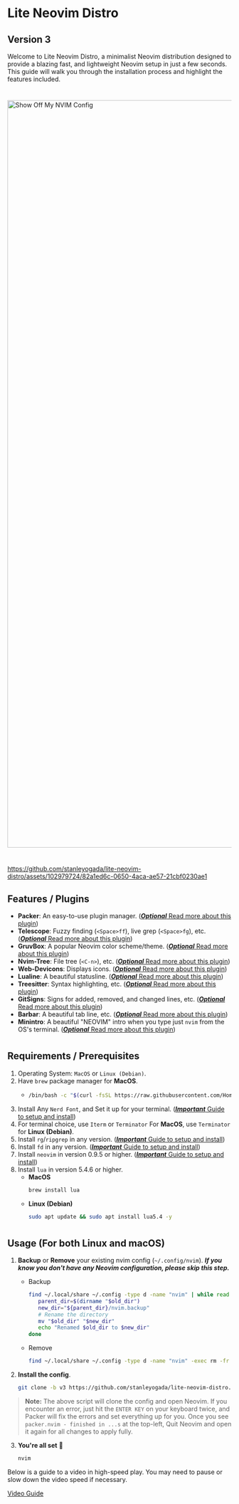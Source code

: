 # Lite Neovim Distro
## Version 3

Welcome to Lite Neovim Distro, a minimalist Neovim distribution designed to provide a blazing fast, and lightweight Neovim setup in just a few seconds. This guide will walk you through the installation process and highlight the features included.

#

<img width="1680" alt="Show Off My NVIM Config" src="https://github.com/stanleyogada/lite-neovim-distro/assets/102979724/0ea663e0-2c91-4ed1-bd93-d90443ee4f71">

#

https://github.com/stanleyogada/lite-neovim-distro/assets/102979724/82a1ed6c-0650-4aca-ae57-21cbf0230ae1



## Features / Plugins
- **Packer**: An easy-to-use plugin manager. ([**_Optional_** Read more about this plugin](https://github.com/wbthomason/packer.nvim))
- **Telescope**: Fuzzy finding (`<Space>ff`), live grep (`<Space>fg`), etc. ([**_Optional_** Read more about this plugin](https://github.com/nvim-telescope/telescope.nvim))
- **GruvBox**: A popular Neovim color scheme/theme. ([**_Optional_** Read more about this plugin](https://github.com/ellisonleao/gruvbox.nvim))
- **Nvim-Tree**: File tree (`<C-n>`), etc. ([**_Optional_** Read more about this plugin](https://github.com/nvim-tree/nvim-tree.lua))
- **Web-Devicons**: Displays icons. ([**_Optional_** Read more about this plugin](https://github.com/nvim-tree/nvim-web-devicons))
- **Lualine**: A beautiful statusline. ([**_Optional_** Read more about this plugin](https://github.com/nvim-lualine/lualine.nvim))
- **Treesitter**: Syntax highlighting, etc. ([**_Optional_** Read more about this plugin](https://github.com/nvim-treesitter/nvim-treesitter))
- **GitSigns**: Signs for added, removed, and changed lines, etc. ([**_Optional_** Read more about this plugin](https://github.com/lewis6991/gitsigns.nvim))
- **Barbar**: A beautiful tab line, etc. ([**_Optional_** Read more about this plugin](https://github.com/romgrk/barbar.nvim))
- **Minintro**: A beautiful "NEOVIM" intro when you type just `nvim` from the OS's terminal. ([**_Optional_** Read more about this plugin](https://github.com/eoh-bse/minintro.nvim))

#
#

## Requirements / Prerequisites
1. Operating System: `MacOS` or `Linux (Debian)`.
2. Have `brew` package manager for **MacOS**.
   - ```bash
     /bin/bash -c "$(curl -fsSL https://raw.githubusercontent.com/Homebrew/install/HEAD/install.sh)"
     ```
3. Install Any `Nerd Font`, and Set it up for your terminal. ([**_Important_** Guide to setup and install](https://github.com/stanleyogada/simple-neovim-configuration/blob/main/guides/NERDFONT.md))
4. For terminal choice, use `Iterm` or `Terminator` For **MacOS**, use `Terminator` for **Linux (Debian)**.
5. Install `rg`/`ripgrep` in any version. ([**_Important_** Guide to setup and install](https://command-not-found.com/rg))
6. Install `fd` in any version. ([**_Important_** Guide to setup and install](https://command-not-found.com/fd))
7. Install `neovim` in version 0.9.5 or higher. ([**_Important_** Guide to setup and install](https://github.com/stanleyogada/simple-neovim-configuration/blob/main/guides/NEOVIM.md))
8. Install `lua` in version 5.4.6 or higher.
    - **MacOS**
        ```bash
        brew install lua
        ```
    - **Linux (Debian)**
        ```bash
        sudo apt update && sudo apt install lua5.4 -y
        ```

#
#
## Usage (For both Linux and macOS)
1. **Backup** or **Remove** your existing nvim config (`~/.config/nvim`). **_If you know you don't have any Neovim configuration, please skip this step._**
   - Backup
       ```bash
       find ~/.local/share ~/.config -type d -name "nvim" | while read -r old_dir; do
          parent_dir=$(dirname "$old_dir")
          new_dir="${parent_dir}/nvim.backup"
          # Rename the directory
          mv "$old_dir" "$new_dir"
          echo "Renamed $old_dir to $new_dir"
       done
       ```
   - Remove
       ```bash
       find ~/.local/share ~/.config -type d -name "nvim" -exec rm -fr {} +
       ```

2. **Install the config**.
     ```bash
     git clone -b v3 https://github.com/stanleyogada/lite-neovim-distro.git ~/.config/nvim && nvim
     ```
 > **Note:** The above script will clone the config and open Neovim. If you encounter an error, just hit the `ENTER KEY` on your keyboard twice, and Packer will fix the errors and set everything up for you. Once you see `packer.nvim - finished in ...s` at the top-left, Quit Neovim and open it again for all changes to apply fully.

3. **You're all set** 🚀 
     ```bash
     nvim
     ```

Below is a guide to a video in high-speed play. You may need to pause or slow down the video speed if necessary.

[Video Guide](https://github.com/stanleyogada/lite-neovim-distro/assets/102979724/5cb77305-d0d4-46b8-bcf0-dd2ae798dc0f)
